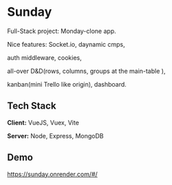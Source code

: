 
# Sunday

Full-Stack project: Monday-clone app.

Nice features: Socket.io, daynamic cmps,

auth middleware, cookies,

all-over D&D(rows, columns, groups at the main-table ),

kanban(mini Trello like origin), dashboard.


## Tech Stack

**Client:** VueJS, Vuex, Vite

**Server:** Node, Express, MongoDB


## Demo

https://sunday.onrender.com/#/

